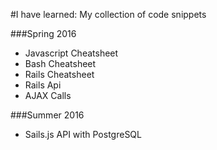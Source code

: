 #I have learned: My collection of code snippets


###Spring 2016
- Javascript Cheatsheet
- Bash Cheatsheet
- Rails Cheatsheet
- Rails Api
- AJAX Calls


###Summer 2016
- Sails.js API with PostgreSQL
